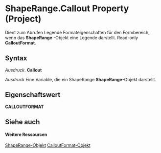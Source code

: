 
# ShapeRange.Callout Property (Project)
Dient zum Abrufen Legende Formateigenschaften für den Formbereich, wenn das  **ShapeRange** -Objekt eine Legende darstellt. Read-only **CalloutFormat**.

## Syntax

 _Ausdruck_. **Callout**

 _Ausdruck_ Eine Variable, die ein ShapeRange **ShapeRange**-Objekt darstellt.


## Eigenschaftswert

 **CALLOUTFORMAT**


## Siehe auch


#### Weitere Ressourcen


[ShapeRange-Objekt](315031aa-4b8c-424b-26e7-ce15897beb05.md)
[CalloutFormat-Objekt](http://msdn.microsoft.com/en-us/library/office/ff839772%28v=office.15%29)